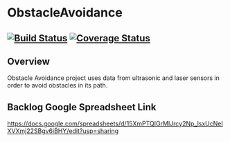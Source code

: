 # ObstacleAvoidance
[![Build Status](https://travis-ci.org/Traviezo/ObstacleAvoidance.svg?branch=master)](https://travis-ci.org/Traviezo/ObstacleAvoidance)
[![Coverage Status](https://coveralls.io/repos/github/traviezo/ObstacleAvoidance/badge.svg?branch=master)](https://coveralls.io/github/traviezo/ObstacleAvoidance?branch=master)
---

## Overview

Obstacle Avoidance project uses data from ultrasonic and laser sensors in order to avoid obstacles in its path.


## Backlog Google Spreadsheet Link

https://docs.google.com/spreadsheets/d/15XmPTQIGrMIJrcy2Np_lsxUcNeIXVXmj22SBgv6iBHY/edit?usp=sharing

